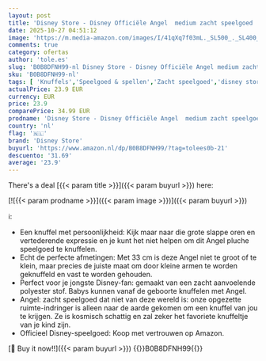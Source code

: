 ```yaml
---
layout: post
title: 'Disney Store - Disney Officiële Angel  medium zacht speelgoed  Lilo & Stitch  slap pluche pop met flexibele oren en geborduurde details voor kinderen - 33 x 40 x 25 cm  h x b x d  - geschikt voor leeftijden 0+'
date: 2025-10-27 04:51:12
image: 'https://m.media-amazon.com/images/I/41qXq7f03mL._SL500_._SL400_.jpg'
comments: true
category: ofertas
author: 'tole.es'
slug: 'B0B8DFNH99-nl Disney Store - Disney Officiële Angel medium zacht...'
sku: 'B0B8DFNH99-nl'
tags: [ 'Knuffels','Speelgoed & spellen','Zacht speelgoed','disney store','🇳🇱', ]
actualPrice: 23.9 EUR
currency: EUR
price: 23.9
comparePrice: 34.99 EUR
prodname: 'Disney Store - Disney Officiële Angel  medium zacht speelgoed  Lilo & Stitch  slap pluche pop met flexibele oren en geborduurde details voor kinderen - 33 x 40 x 25 cm  h x b x d  - geschikt voor leeftijden 0+'
country: 'nl'
flag: '🇳🇱'
brand: 'Disney Store'
buyurl: 'https://www.amazon.nl/dp/B0B8DFNH99/?tag=tolees0b-21'
descuento: '31.69'
average: '23.9'
---
```


There's a deal [{{< param title >}}]({{< param buyurl >}})  here:

[![{{< param prodname >}}]({{< param image >}})]({{< param buyurl >}})

ℹ️:

- Een knuffel met persoonlijkheid: Kijk maar naar die grote slappe oren en vertederende expressie en je kunt het niet helpen om dit Angel pluche speelgoed te knuffelen.
- Echt de perfecte afmetingen: Met 33 cm is deze Angel niet te groot of te klein, maar precies de juiste maat om door kleine armen te worden geknuffeld en vast te worden gehouden.
- Perfect voor je jongste Disney-fan: gemaakt van een zacht aanvoelende polyester stof. Babys kunnen vanaf de geboorte knuffelen met Angel.
- Angel: zacht speelgoed dat niet van deze wereld is: onze opgezette ruimte-indringer is alleen naar de aarde gekomen om een knuffel van jou te krijgen. Ze is kosmisch schattig en zal zeker het favoriete knuffeltje van je kind zijn.
- Officieel Disney-speelgoed: Koop met vertrouwen op Amazon.

[🛒 Buy it now!!]({{< param buyurl >}})
{{<world>}}B0B8DFNH99{{</world>}}
